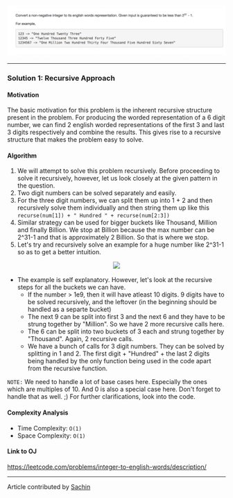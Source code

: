 <p align="center">
<img src="../../Images/Integer-to-English-Words.png" width="600">
</p>

---
### Solution 1: Recursive Approach

#### Motivation

The basic motivation for this problem is the inherent recursive structure present in the problem. For producing the worded representation of a 6 digit number, we can find 2 english worded representations of the first 3 and last 3 digits respectively and combine the results. This gives rise to a recursive structure that makes the problem easy to solve.

#### Algorithm

1. We will attempt to solve this problem recursively. Before proceeding to solve it recursively, however, let us look closely at the given pattern in the question.
2. Two digit numbers can be solved separately and easily. 
3. For the three digit numbers, we can split them up into 1 + 2 and then recursively solve them individually and then string them up like this `recurse(num[1]) + " Hundred " + recurse(num[2:3])`
4. Similar strategy can be used for bigger buckets like Thousand, Million and finally Billion. We stop at Billion because the max number can be 2^31-1 and that is approximately 2 Billion. So that is where we stop. 
5. Let's try and recursively solve an example for a huge number like 2^31-1 so as to get a better intuition.

<p align="center">
<img src="../../Images/Integer-to-English-Words-IMG1.png" width="600">
</p>

* The example is self explanatory. However, let's look at the recursive steps for all the buckets we can have.
  * If the number > 1e9, then it will have atleast 10 digits. 9 digits have to be solved recursively, and the leftover (in the beginning should be handled as a separte bucket)
  * The next 9 can be split into first 3 and the next 6 and they have to be strung together by "Million". So we have 2 more recursive calls here. 
  * The 6 can be split into two buckets of 3 each and strung together by "Thousand". Again, 2 recursive calls. 
  * We have a bunch of calls for 3 digit numbers. They can be solved by splitting in 1 and 2. The first digit + "Hundred" + the last 2 digits being handled by the only function being used in the code apart from the recursive function. 

`NOTE:` We need to handle a lot of base cases here. Especially the ones which are multiples of 10. And 0 is also a special case here. Don't forget to handle that as well. ;) For further clarifications, look into the code. 

#### Complexity Analysis

* Time Complexity: `O(1)`
* Space Complexity: `O(1)`

#### Link to OJ

https://leetcode.com/problems/integer-to-english-words/description/

---
Article contributed by [Sachin](https://github.com/edorado93)

